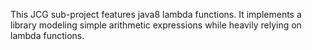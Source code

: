 This JCG sub-project features java8 lambda functions. It implements a library modeling simple arithmetic expressions while heavily relying on lambda functions.
